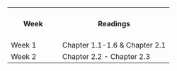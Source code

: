 <!-- | Week 2 | Chapter 2.2 - Chapter 2.3 |
| Week 3 | Chapter 3.1-3.7 |
| Week 4 | Chapter 3.7-3.8 | Chapter 3.8-3.10|
| Week 5 | Chapter 3.11-3.12 (2nd Edition 3.13-3.15) | Chapter 5.1-5.4 |
| Week 6 | Chapter 5.4-5.7 | Chapter 5.8-5.10|
| Week 7 | Chapter 5.11-5.14 | Chapter 6.1-6.2|
| Week 8 | Midterm no Readings | |
| Week 9 | Chapter 6.3-6.4 | Chapter 6.4-6.5|
| Week 10 | Chapter 9.1-9.5 | Chapter 9.6-9.7|
| Week 11 | Chapter 9.8-9.9 | Chapter 9.10-9.11|
| Week 12 | Chapter 10.1-10.4 | Chapter 10.5-10.9|
| Week 13 | Chapter 11 | Chapter 12|
| Week 14 | Thanksgiving Break | |
| Week 15 | None | |
| Week 16 | Study for Final | | -->
<table border="0">
  <tbody>
    <tr>
      <th width="100"><strong><h4>Week</h4></strong></th>
      <th><strong><h4>Readings</h4></strong></th>
    </tr>
    <tr>
      <td>Week 1</td>
      <td>Chapter 1.1-1.6 & Chapter 2.1</td>
    </tr>
    <tr>
      <td>Week 2</td>
      <td>Chapter 2.2 - Chapter 2.3</td>
    </tr>
  </tbody>
</table>  
